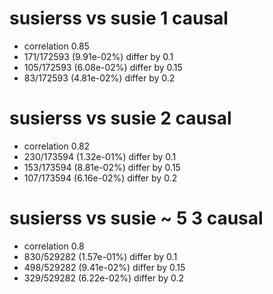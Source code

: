 # susierss vs susie  1 causal

- correlation 0.85
- 171/172593 (9.91e-02%) differ by 0.1
- 105/172593 (6.08e-02%) differ by 0.15
- 83/172593 (4.81e-02%) differ by 0.2


# susierss vs susie  2 causal

- correlation 0.82
- 230/173594 (1.32e-01%) differ by 0.1
- 153/173594 (8.81e-02%) differ by 0.15
- 107/173594 (6.16e-02%) differ by 0.2


# susierss vs susie  ~ 5 3 causal

- correlation 0.8
- 830/529282 (1.57e-01%) differ by 0.1
- 498/529282 (9.41e-02%) differ by 0.15
- 329/529282 (6.22e-02%) differ by 0.2


